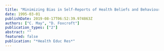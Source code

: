 ```yaml
---
title: "Minimizing Bias in Self-Reports of Health Beliefs and Behaviours."
date: 1995-03-01
publishDate: 2019-08-17T06:52:39.974863Z
authors: ["C. May", "D. Foxcroft"]
publication_types: ["2"]
abstract: ""
featured: false
publication: "*Health Educ Res*"
---
```



